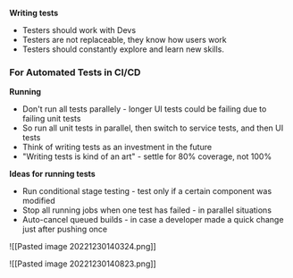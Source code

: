 **Writing tests**
- Testers should work with Devs
- Testers are not replaceable, they know how users work
- Testers should constantly explore and learn new skills.

### For Automated Tests in CI/CD
**Running**
- Don't run all tests parallely - longer UI tests could be failing due to failing unit tests
- So run all unit tests in parallel, then switch to service tests, and then UI tests
- Think of writing tests as an investment in the future
- "Writing tests is kind of an art" - settle for 80% coverage, not 100%

**Ideas for running tests**
- Run conditional stage testing - test only if a certain component was modified
- Stop all running jobs when one test has failed - in parallel situations
- Auto-cancel queued builds - in case a developer made a quick change just after pushing once

![[Pasted image 20221230140324.png]]

![[Pasted image 20221230140823.png]]

